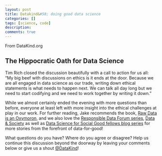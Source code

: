 ```yaml
---
layout: post
title: Datakind&#58; doing good data science
categories: []
tags: [science, code]
description: 
comments: true
---
```

From DataKind.org
<h2>The Hippocratic Oath for Data Science</h2>
<p>Tim Rich closed the discussion beautifully with a call to action for us all: “My big beef with discussions on ethics is it ends at the door.  Because we are all engaged in data science as our trade, writing down ethical statements is what needs to happen next.  We can talk all day long but we need to start codifying and we need to work together by writing it down.”</p>
<p> </p>
<p>While we almost certainly ended the evening with more questions than before, everyone at least left with more insight into the ethical challenges at play in our work.  For further reading, Jake recommends the book, <a href="http://books.google.com/books/about/Raw_Data_Is_an_Oxymoron.html?id=oARaHF4D6h0C">Raw Data is an Oxymoron</a>, and we also love the <a href="https://responsibledata.io/">Responsible Data Forum series</a>, <a href="http://www.datasociety.net/">Data &amp; Society</a> as well as <a href="http://dssg.io/blog/" target="_blank">Data Science for Social Good fellows blog series</a> for more stories from the forefront of data-for-good!</p>
<p>What questions do you have?  Where do you agree or disagree?  Help us continue this discussion beyond the doorway by leaving your comments below or give us a shout <a href="https://twitter.com/DataKind">@DataKind</a>!</p>